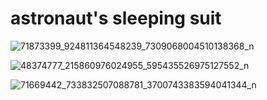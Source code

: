 # astronaut's sleeping suit


![71873399_924811364548239_7309068004510138368_n](https://user-images.githubusercontent.com/52797994/66272444-976b4a80-e88b-11e9-88bc-2bbd96c9563a.jpg)

![48374777_215860976024955_595435526975127552_n](https://user-images.githubusercontent.com/52797994/66272476-1a8ca080-e88c-11e9-95f9-ddd3f3003b9c.jpg)

![71669442_733832507088781_3700743383594041344_n](https://user-images.githubusercontent.com/52797994/66272492-460f8b00-e88c-11e9-86c2-1710c99f1d71.jpg)
